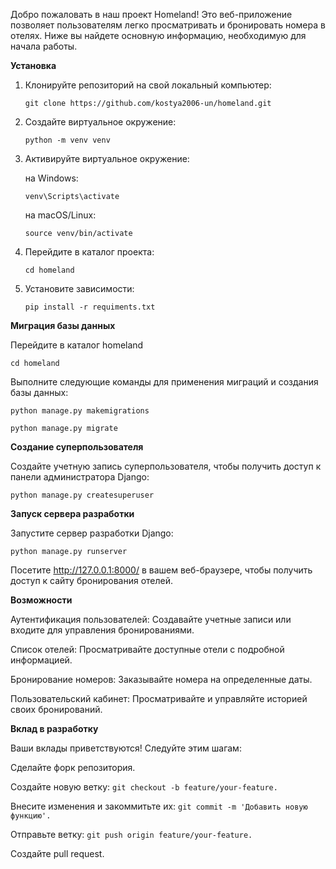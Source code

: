 Добро пожаловать в наш проект Homeland! Это веб-приложение позволяет пользователям легко просматривать и бронировать номера в отелях. Ниже вы найдете основную информацию, необходимую для начала работы.

**Установка**
1. Клонируйте репозиторий на свой локальный компьютер: 

    `git clone https://github.com/kostya2006-un/homeland.git`
2. Создайте виртуальное окружение:

    `python -m venv venv`
3. Активируйте виртуальное окружение:

    на Windows:

    `venv\Scripts\activate`
    
    на macOS/Linux:
    
    `source venv/bin/activate`

4. Перейдите в каталог проекта:

   `cd homeland`

5. Установите зависимости:

   `pip install -r requiments.txt`

**Миграция базы данных**

Перейдите в каталог homeland

`cd homeland`

Выполните следующие команды для применения миграций и создания базы данных:

`python manage.py makemigrations`

`python manage.py migrate`

**Создание суперпользователя**

Создайте учетную запись суперпользователя, чтобы получить доступ к панели администратора Django:
    
`python manage.py createsuperuser`

**Запуск сервера разработки**

Запустите сервер разработки Django:

`python manage.py runserver`

Посетите http://127.0.0.1:8000/ в вашем веб-браузере, чтобы получить доступ к сайту бронирования отелей.

**Возможности**

Аутентификация пользователей: Создавайте учетные записи или входите для управления бронированиями.

Список отелей: Просматривайте доступные отели с подробной информацией.

Бронирование номеров: Заказывайте номера на определенные даты.

Пользовательский кабинет: Просматривайте и управляйте историей своих бронирований.

**Вклад в разработку**

Ваши вклады приветствуются! Следуйте этим шагам:

Сделайте форк репозитория.

Создайте новую ветку: `git checkout -b feature/your-feature.`

Внесите изменения и закоммитьте их: `git commit -m 'Добавить новую функцию'.`

Отправьте ветку: `git push origin feature/your-feature.`

Создайте pull request.